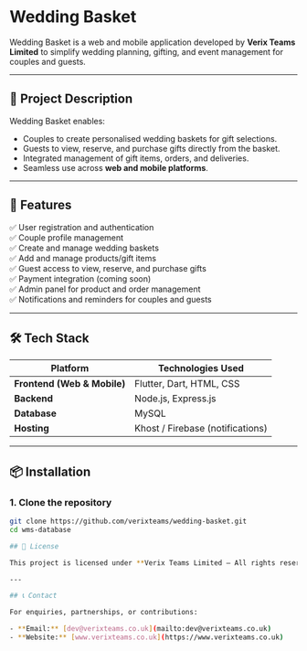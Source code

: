 # Wedding Basket

Wedding Basket is a web and mobile application developed by **Verix Teams Limited** to simplify wedding planning, gifting, and event management for couples and guests.

---

## 📝 **Project Description**

Wedding Basket enables:

- Couples to create personalised wedding baskets for gift selections.
- Guests to view, reserve, and purchase gifts directly from the basket.
- Integrated management of gift items, orders, and deliveries.
- Seamless use across **web and mobile platforms**.

---

## 🚀 **Features**

✅ User registration and authentication  
✅ Couple profile management  
✅ Create and manage wedding baskets  
✅ Add and manage products/gift items  
✅ Guest access to view, reserve, and purchase gifts  
✅ Payment integration (coming soon)  
✅ Admin panel for product and order management  
✅ Notifications and reminders for couples and guests

---

## 🛠️ **Tech Stack**

| Platform | Technologies Used |
| --- | --- |
| **Frontend (Web & Mobile)** | Flutter, Dart, HTML, CSS |
| **Backend** | Node.js, Express.js |
| **Database** | MySQL |
| **Hosting** | Khost / Firebase (notifications) |

---

## 📦 **Installation**

### **1. Clone the repository**

```bash
git clone https://github.com/verixteams/wedding-basket.git
cd wms-database

## 📄 License

This project is licensed under **Verix Teams Limited – All rights reserved**.

---

## 📞 Contact

For enquiries, partnerships, or contributions:

- **Email:** [dev@verixteams.co.uk](mailto:dev@verixteams.co.uk)
- **Website:** [www.verixteams.co.uk](https://www.verixteams.co.uk)

